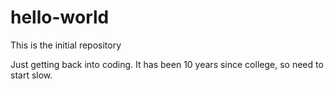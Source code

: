 # hello-world
This is the initial repository

Just getting back into coding. It has been 10 years since college, so need to start slow.

